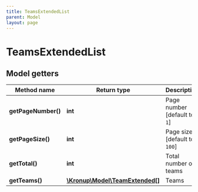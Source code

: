 ```yaml
---
title: TeamsExtendedList
parent: Model
layout: page
---
```


# TeamsExtendedList

## Model getters

Method name | Return type | Description
------------ | ------------- | -------------
**getPageNumber()** | **int** | Page number   [default to `1`]
**getPageSize()** | **int** | Page size   [default to `100`]
**getTotal()** | **int** | Total number of teams
**getTeams()** | [**\Kronup\Model\TeamExtended[]**](../TeamExtended) | Teams


